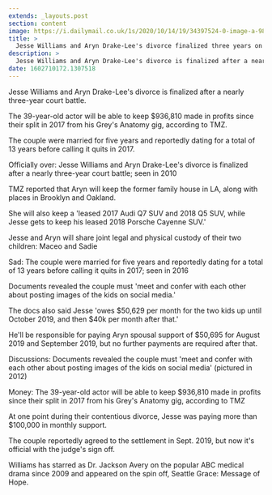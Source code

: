 ```yaml
--- 
extends: _layouts.post 
section: content 
image: https://i.dailymail.co.uk/1s/2020/10/14/19/34397524-0-image-a-98_1602700858027.jpg 
title: > 
  Jesse Williams and Aryn Drake-Lee's divorce finalized three years on 
description: > 
  Jesse Williams and Aryn Drake-Lee's divorce is finalized after a nearly three-year court battle.Officially over: Jesse Williams and Aryn Drake-Lee's divorce is finalized after a nearly three-year court battle; seen in 2010TMZ reported that Aryn will keep the former family house in LA, along with places in Brooklyn and Oakland.The docs also said Jesse 'owes $50,629 per month for the two kids up until October 2019, and then $40k per month after that.'He'll be responsible for paying Aryn spousal support of $50,695 for August 2019 and September 2019, but no further payments are required after that.The couple reportedly agreed to the settlement in Sept. 2019, but now it's official with the judge's sign off. 
date: 1602710172.1307518 
--- 
```

Jesse Williams and Aryn Drake-Lee's divorce is finalized after a nearly three-year court battle.

The 39-year-old actor will be able to keep $936,810 made in profits since their split in 2017 from his Grey's Anatomy gig, according to TMZ.

The couple were married for five years and reportedly dating for a total of 13 years before calling it quits in 2017.

Officially over: Jesse Williams and Aryn Drake-Lee's divorce is finalized after a nearly three-year court battle; seen in 2010

TMZ reported that Aryn will keep the former family house in LA, along with places in Brooklyn and Oakland.

She will also keep a 'leased 2017 Audi Q7 SUV and 2018 Q5 SUV, while Jesse gets to keep his leased 2018 Porsche Cayenne SUV.'

Jesse and Aryn will share joint legal and physical custody of their two children: Maceo and Sadie

Sad: The couple were married for five years and reportedly dating for a total of 13 years before calling it quits in 2017; seen in 2016

Documents revealed the couple must 'meet and confer with each other about posting images of the kids on social media.'

The docs also said Jesse 'owes $50,629 per month for the two kids up until October 2019, and then $40k per month after that.'

He'll be responsible for paying Aryn spousal support of $50,695 for August 2019 and September 2019, but no further payments are required after that.

Discussions: Documents revealed the couple must 'meet and confer with each other about posting images of the kids on social media' (pictured in 2012)

Money: The 39-year-old actor will be able to keep $936,810 made in profits since their split in 2017 from his Grey's Anatomy gig, according to TMZ

At one point during their contentious divorce, Jesse was paying more than $100,000 in monthly support.

The couple reportedly agreed to the settlement in Sept. 2019, but now it's official with the judge's sign off.

Williams has starred as Dr. Jackson Avery on the popular ABC medical drama since 2009 and appeared on the spin off, Seattle Grace: Message of Hope.